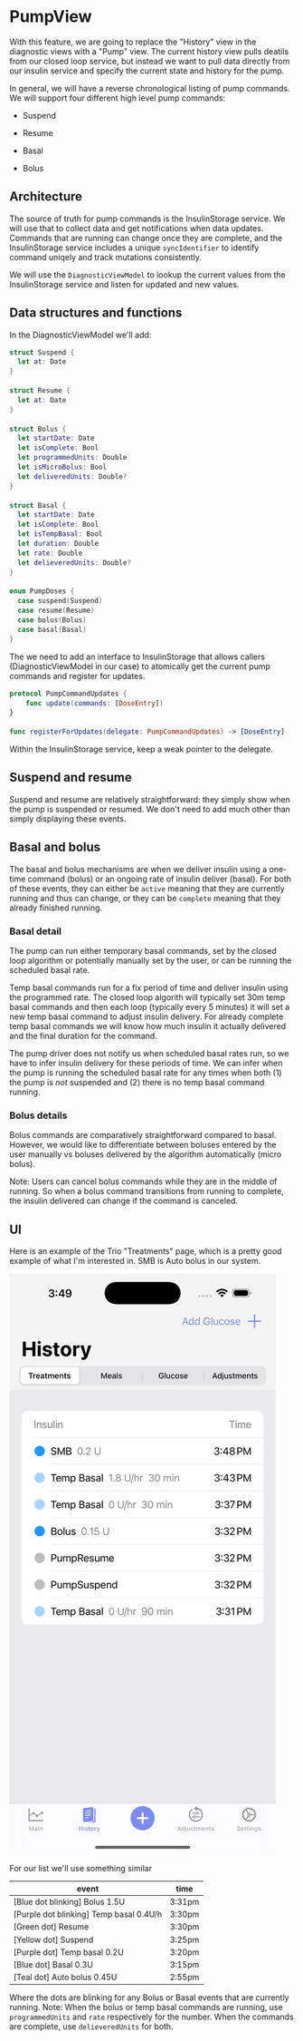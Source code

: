 # PumpView

With this feature, we are going to replace the "History" view in the
diagnostic views with a "Pump" view. The current history view pulls
deatils from our closed loop service, but instead we want to pull data
directly from our insulin service and specify the current state and
history for the pump.

In general, we will have a reverse chronological listing of pump
commands. We will support four different high level pump commands:

  - Suspend

  - Resume

  - Basal

  - Bolus

## Architecture

The source of truth for pump commands is the InsulinStorage
service. We will use that to collect data and get notifications when
data updates. Commands that are running can change once they are
complete, and the InsulinStorage service includes a unique
`syncIdentifier` to identify command uniqely and track mutations
consistently.

We will use the `DiagnosticViewModel` to lookup the current values
from the InsulinStorage service and listen for updated and new values.

## Data structures and functions

In the DiagnosticViewModel we'll add:

```swift
struct Suspend {
  let at: Date
}

struct Resume {
  let at: Date
}

struct Bolus {
  let startDate: Date
  let isComplete: Bool
  let programmedUnits: Double
  let isMicroBolus: Bool
  let deliveredUnits: Double?
}

struct Basal {
  let startDate: Date
  let isComplete: Bool
  let isTempBasal: Bool
  let duration: Double
  let rate: Double
  let delieveredUnits: Double?
}

enum PumpDoses {
  case suspend(Suspend)
  case resume(Resume)
  case bolus(Bolus)
  case basal(Basal)
}
```

The we need to add an interface to InsulinStorage that allows callers
(DiagnosticViewModel in our case) to atomically get the current pump
commands and register for updates.

```swift
protocol PumpCommandUpdates {
    func update(commands: [DoseEntry])
}

func registerForUpdates(delegate: PumpCommandUpdates) -> [DoseEntry]
```

Within the InsulinStorage service, keep a weak pointer to the
delegate.

## Suspend and resume

Suspend and resume are relatively straightforward: they simply show
when the pump is suspended or resumed. We don't need to add much other
than simply displaying these events.

## Basal and bolus

The basal and bolus mechanisms are when we deliver insulin using a
one-time command (bolus) or an ongoing rate of insulin deliver
(basal). For both of these events, they can either be `active` meaning
that they are currently running and thus can change, or they can be
`complete` meaning that they already finished running.

### Basal detail

The pump can run either temporary basal commands, set by the closed
loop algorithm or potentially manually set by the user, or can be
running the scheduled basal rate.

Temp basal commands run for a fix period of time and deliver insulin
using the programmed rate. The closed loop algorith will typically set
30m temp basal commands and then each loop (typically every 5 minutes)
it will set a new temp basal command to adjust insulin delivery. For
already complete temp basal commands we will know how much insulin it
actually delivered and the final duration for the command.

The pump driver does not notify us when scheduled basal rates run, so
we have to infer insulin delivery for these periods of time. We can
infer when the pump is running the scheduled basal rate for any times
when both (1) the pump is _not_ suspended and (2) there is no temp
basal command running.

### Bolus details

Bolus commands are comparatively straightforward compared to
basal. However, we would like to differentiate between boluses entered
by the user manually vs boluses delivered by the algorithm
automatically (micro bolus).

Note: Users can cancel bolus commands while they are in the middle of
running. So when a bolus command transitions from running to complete,
the insulin delivered can change if the command is canceled.

## UI

Here is an example of the Trio "Treatments" page, which is a pretty
good example of what I'm interested in. SMB is Auto bolus in our
system.

![Trio treatments](./trio-history.png)

For our list we'll use something similar

| event                                   | time   |
|-----------------------------------------|--------|
| [Blue dot blinking] Bolus 1.5U          | 3:31pm |
| [Purple dot blinking] Temp basal 0.4U/h | 3:30pm |
| [Green dot] Resume                      | 3:30pm |
| [Yellow dot] Suspend                    | 3:25pm |
| [Purple dot] Temp basal 0.2U            | 3:20pm |
| [Blue dot] Basal 0.3U                   | 3:15pm |
| [Teal dot] Auto bolus 0.45U             | 2:55pm |

Where the dots are blinking for any Bolus or Basal events that are
currently running. Note: When the bolus or temp basal commands are
running, use `programmedUnits` and `rate` respectively for the
number. When the commands are complete, use `delieveredUnits` for
both.